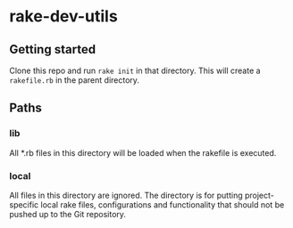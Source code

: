 # rake-dev-utils

## Getting started

Clone this repo and run ```rake init``` in that directory.  This will create a 
```rakefile.rb``` in the parent directory.

## Paths

### lib

All *.rb files in this directory will be loaded when the rakefile is executed.

### local

All files in this directory are ignored.  The directory is for putting 
project-specific local rake files, configurations and functionality that should 
not be pushed up to the Git repository.

